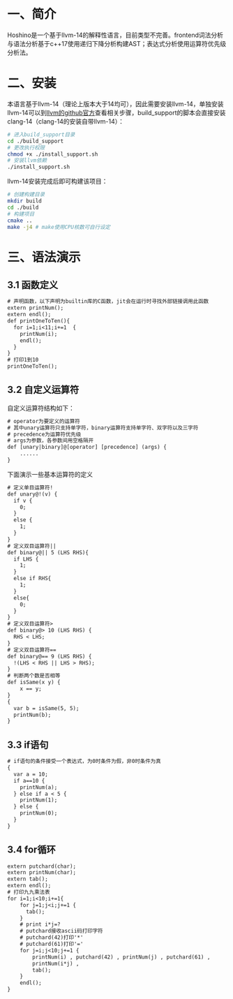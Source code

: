 # 一、简介
Hoshino是一个基于llvm-14的解释性语言，目前类型不完善。frontend词法分析与语法分析基于c++17使用递归下降分析构建AST；表达式分析使用运算符优先级分析法。
# 二、安装
本语言基于llvm-14（理论上版本大于14均可），因此需要安装llvm-14，单独安装llvm-14可以到[llvm的github官方](https://github.com/llvm/llvm-project)查看相关步骤，build_support的脚本会直接安装clang-14（clang-14的安装自带llvm-14）：
```sh
# 进入build_support目录
cd ./build_support
# 更改执行权限
chmod +x ./install_support.sh
# 安装llvm依赖
./install_support.sh
```
llvm-14安装完成后即可构建该项目：
```sh
# 创建构建目录
mkdir build
cd ./build
# 构建项目
cmake ..
make -j4 # make使用CPU核数可自行设定
```
# 三、语法演示
## 3.1 函数定义
```txt
# 声明函数，以下声明为builtin库的C函数，jit会在运行时寻找外部链接调用此函数
extern printNum();
extern endl();
def printOneToTen(){
  for i=1;i<11;i+=1  {
    printNum(i);
    endl();
  }
}
# 打印1到10
printOneToTen();
```
## 3.2 自定义运算符
自定义运算符结构如下：
```txt
# operator为要定义的运算符
# 其中unary运算符只支持单字符，binary运算符支持单字符、双字符以及三字符
# precedence为运算符优先级
# args为参数，各参数间用空格隔开
def [unary|binary]@[operator] [precedence] (args) {
    ......
}
```
下面演示一些基本运算符的定义
```txt
# 定义单目运算符!
def unary@!(v) {
  if v {
    0;
  }
  else {
    1;
  }
}
# 定义双目运算符||
def binary@|| 5 (LHS RHS){
  if LHS {
    1;
  }
  else if RHS{
    1;
  }
  else{
    0;
  }
}
# 定义双目运算符>
def binary@> 10 (LHS RHS) {
  RHS < LHS;
}
# 定义双目运算符==
def binary@== 9 (LHS RHS) {
  !(LHS < RHS || LHS > RHS);
}
# 判断两个数是否相等
def isSame(x y) {
    x == y;
}
{
  var b = isSame(5, 5);
  printNum(b);
}
```
## 3.3 if语句
```txt
# if语句的条件接受一个表达式，为0时条件为假，非0时条件为真
{
  var a = 10;
  if a==10 {
    printNum(a);
  } else if a < 5 {
    printNum(1);
  } else {
    printNum(0);
  }
}
```
## 3.4 for循环
```txt
extern putchard(char);
extern printNum(char);
extern tab();
extern endl();
# 打印九九乘法表
for i=1;i<10;i+=1{
    for j=1;j<i;j+=1 {
      tab(); 
    }
    # print i*j=?
    # putchard接收ascii码打印字符
    # putchard(42)打印'*'
    # putchard(61)打印'='
    for j=i;j<10;j+=1 {
        printNum(i) , putchard(42) , printNum(j) , putchard(61) , 
        printNum(i*j) , 
        tab(); 
    }
    endl();
}
```